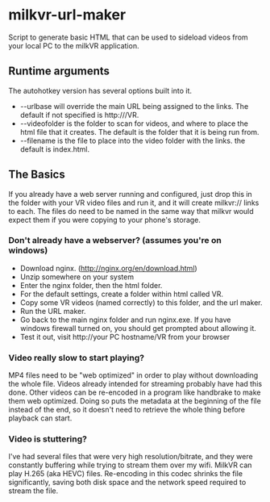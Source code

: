 # milkvr-url-maker

Script to generate basic HTML that can be used to sideload videos from your local PC to the milkVR application.

## Runtime arguments

The autohotkey version has several options built into it.

-   --urlbase will override the main URL being assigned to the links.  The default if not specified is http://<HOSTNAME>/VR.
-   --videofolder is the folder to scan for videos, and where to place the html file that it creates.  The default is the folder that it is being run from.
-   --filename is the file to place into the video folder with the links.  the default is index.html.

## The Basics

If you already have a web server running and configured, just drop this in the folder with your VR video files and run it, and it will create milkvr:// links to each.  The files do need to be named in the same way that milkvr would expect them if you were copying to your phone's storage.

### Don't already have a webserver?  (assumes you're on windows)

-   Download nginx. (http://nginx.org/en/download.html)
-   Unzip somewhere on your system
-   Enter the nginx folder, then the html folder.
-   For the default settings, create a folder within html called VR.
-   Copy some VR videos (named correctly) to this folder, and the url maker.
-   Run the URL maker.
-   Go back to the main nginx folder and run nginx.exe.  If you have windows firewall turned on, you should get prompted about allowing it.
-   Test it out, visit http://your PC hostname/VR from your browser

### Video really slow to start playing?

MP4 files need to be "web optimized" in order to play without downloading the whole file.  Videos already intended for streaming probably have had this done.  Other videos can be re-encoded in a program like handbrake to make them web optimized.  Doing so puts the metadata at the beginning of the file instead of the end, so it doesn't need to retrieve the whole thing before playback can start.

### Video is stuttering?

I've had several files that were very high resolution/bitrate, and they were constantly buffering while trying to stream them over my wifi.  MilkVR can play H.265 (aka HEVC) files.  Re-encoding in this codec shrinks the file significantly, saving both disk space and the network speed required to stream the file.
